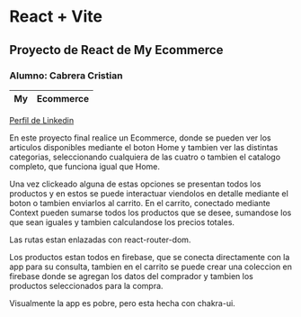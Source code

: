 # React + Vite
## Proyecto de React de My Ecommerce
### Alumno: Cabrera Cristian



|My|Ecommerce|
|--|--| 


[Perfil de Linkedin](https://www.linkedin.com/in/cabreracristiandv/)

En este proyecto final realice un Ecommerce, donde se pueden ver los articulos disponibles mediante el boton Home y tambien ver las distintas categorias, seleccionando cualquiera de las cuatro o tambien el catalogo completo, que funciona igual que Home. 

Una vez clickeado alguna de estas opciones se presentan todos los productos y en estos se puede interactuar viendolos en detalle mediante el boton o tambien enviarlos al carrito. En el carrito, conectado mediante Context pueden sumarse todos los productos que se desee, sumandose los que sean iguales y tambien calculandose los precios totales.

Las rutas estan enlazadas con react-router-dom.

Los productos estan todos en firebase, que se conecta directamente con la app para su consulta, tambien en el carrito se puede crear una coleccion en firebase donde se agregan los datos del comprador y tambien los productos seleccionados para la compra.

Visualmente la app es pobre, pero esta hecha con chakra-ui.







